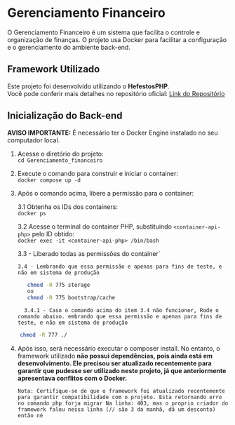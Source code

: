 # Gerenciamento Financeiro
O Gerenciamento Financeiro é um sistema que facilita o controle e organização de finanças. O projeto usa Docker para facilitar a configuração e o gerenciamento do ambiente back-end.

## Framework Utilizado
Este projeto foi desenvolvido utilizando o **HefestosPHP**.  
Você pode conferir mais detalhes no repositório oficial: [Link do Repositório](https://github.com/brunoggdev/hefestosphp.git)



## Inicialização do Back-end

**AVISO IMPORTANTE:** É necessário ter o Docker Engine instalado no seu computador local.

1. Acesse o diretório do projeto:  
   `cd Gerenciamento_financeiro`

2. Execute o comando para construir e iniciar o container:  
   `docker compose up -d`

3. Após o comando acima, libere a permissão para o container:

   3.1 Obtenha os IDs dos containers:  
   `docker ps`

   3.2 Acesse o terminal do container PHP, substituindo `<container-api-php>` pelo ID obtido:  
   `docker exec -it <container-api-php> /bin/bash`
   
   3.3 - Liberado todas as permissões do container`

   `3.4 - Lembrando que essa permissão e apenas para fins de teste, e não em sistema de produção`

   ```bash
      chmod -R 775 storage
      ou
      chmod -R 775 bootstrap/cache
   ```
   `  3.4.1 - Caso o comando acima do item 3.4 não funcioner, Rode o comando abaixo. embrando que essa permissão e apenas para fins de teste, e não em sistema de produção`

```bash
    chmod -R 777 ./
```
4. Após isso, será necessário executar o composer install. No entanto, o framework utilizado **não possui dependências, pois ainda está em desenvolvimento. Ele precisou ser atualizado recentemente para garantir que pudesse ser utilizado neste projeto, já que anteriormente apresentava conflitos com o Docker.**
   
      `Nota: Certifique-se de que o framework foi atualizado recentemente para garantir compatibilidade com o projeto. Esta retornando erro no comando php forja migrar Na linha: 403, mas o proprio criador do framework falou nessa linha (// são 3 da manhã, dá um desconto) então né`